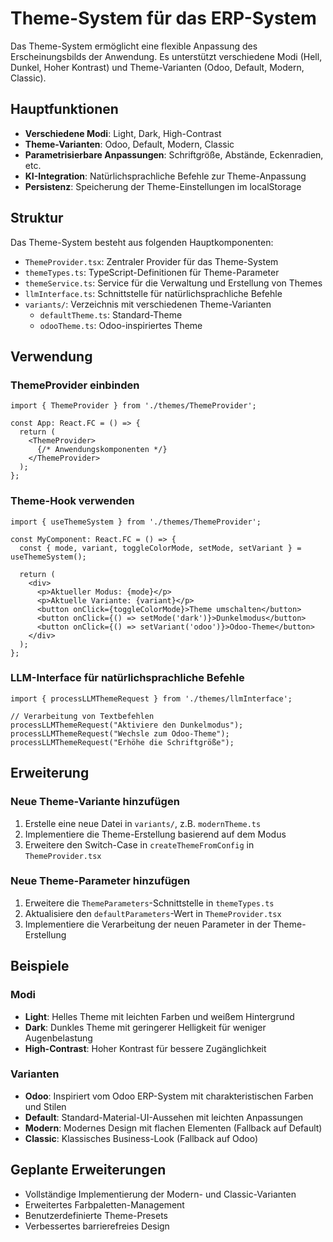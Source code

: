 # Theme-System für das ERP-System

Das Theme-System ermöglicht eine flexible Anpassung des Erscheinungsbilds der Anwendung. Es unterstützt verschiedene Modi (Hell, Dunkel, Hoher Kontrast) und Theme-Varianten (Odoo, Default, Modern, Classic).

## Hauptfunktionen

- **Verschiedene Modi**: Light, Dark, High-Contrast
- **Theme-Varianten**: Odoo, Default, Modern, Classic
- **Parametrisierbare Anpassungen**: Schriftgröße, Abstände, Eckenradien, etc.
- **KI-Integration**: Natürlichsprachliche Befehle zur Theme-Anpassung
- **Persistenz**: Speicherung der Theme-Einstellungen im localStorage

## Struktur

Das Theme-System besteht aus folgenden Hauptkomponenten:

- `ThemeProvider.tsx`: Zentraler Provider für das Theme-System
- `themeTypes.ts`: TypeScript-Definitionen für Theme-Parameter
- `themeService.ts`: Service für die Verwaltung und Erstellung von Themes
- `llmInterface.ts`: Schnittstelle für natürlichsprachliche Befehle
- `variants/`: Verzeichnis mit verschiedenen Theme-Varianten
  - `defaultTheme.ts`: Standard-Theme
  - `odooTheme.ts`: Odoo-inspiriertes Theme

## Verwendung

### ThemeProvider einbinden

```tsx
import { ThemeProvider } from './themes/ThemeProvider';

const App: React.FC = () => {
  return (
    <ThemeProvider>
      {/* Anwendungskomponenten */}
    </ThemeProvider>
  );
};
```

### Theme-Hook verwenden

```tsx
import { useThemeSystem } from './themes/ThemeProvider';

const MyComponent: React.FC = () => {
  const { mode, variant, toggleColorMode, setMode, setVariant } = useThemeSystem();
  
  return (
    <div>
      <p>Aktueller Modus: {mode}</p>
      <p>Aktuelle Variante: {variant}</p>
      <button onClick={toggleColorMode}>Theme umschalten</button>
      <button onClick={() => setMode('dark')}>Dunkelmodus</button>
      <button onClick={() => setVariant('odoo')}>Odoo-Theme</button>
    </div>
  );
};
```

### LLM-Interface für natürlichsprachliche Befehle

```tsx
import { processLLMThemeRequest } from './themes/llmInterface';

// Verarbeitung von Textbefehlen
processLLMThemeRequest("Aktiviere den Dunkelmodus");
processLLMThemeRequest("Wechsle zum Odoo-Theme");
processLLMThemeRequest("Erhöhe die Schriftgröße");
```

## Erweiterung

### Neue Theme-Variante hinzufügen

1. Erstelle eine neue Datei in `variants/`, z.B. `modernTheme.ts`
2. Implementiere die Theme-Erstellung basierend auf dem Modus
3. Erweitere den Switch-Case in `createThemeFromConfig` in `ThemeProvider.tsx`

### Neue Theme-Parameter hinzufügen

1. Erweitere die `ThemeParameters`-Schnittstelle in `themeTypes.ts`
2. Aktualisiere den `defaultParameters`-Wert in `ThemeProvider.tsx`
3. Implementiere die Verarbeitung der neuen Parameter in der Theme-Erstellung

## Beispiele

### Modi

- **Light**: Helles Theme mit leichten Farben und weißem Hintergrund
- **Dark**: Dunkles Theme mit geringerer Helligkeit für weniger Augenbelastung
- **High-Contrast**: Hoher Kontrast für bessere Zugänglichkeit

### Varianten

- **Odoo**: Inspiriert vom Odoo ERP-System mit charakteristischen Farben und Stilen
- **Default**: Standard-Material-UI-Aussehen mit leichten Anpassungen
- **Modern**: Modernes Design mit flachen Elementen (Fallback auf Default)
- **Classic**: Klassisches Business-Look (Fallback auf Odoo)

## Geplante Erweiterungen

- Vollständige Implementierung der Modern- und Classic-Varianten
- Erweitertes Farbpaletten-Management
- Benutzerdefinierte Theme-Presets
- Verbessertes barrierefreies Design 